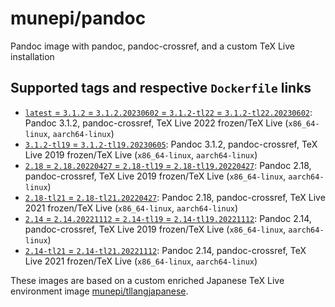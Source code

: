 # munepi/pandoc
Pandoc image with pandoc, pandoc-crossref, and a custom TeX Live installation

## Supported tags and respective `Dockerfile` links

 * [`latest` = `3.1.2` = `3.1.2.20230602` = `3.1.2-tl22` = `3.1.2-tl22.20230602`](https://github.com/munepi/docker-pandoc/blob/20230602/3.1.2/Dockerfile): Pandoc 3.1.2, pandoc-crossref, TeX Live 2022 frozen/TeX Live (`x86_64-linux`, `aarch64-linux`)
 * [`3.1.2-tl19` = `3.1.2-tl19.20230605`](https://github.com/munepi/docker-pandoc/blob/20230605/3.1.2/Dockerfile): Pandoc 3.1.2, pandoc-crossref, TeX Live 2019 frozen/TeX Live (`x86_64-linux`, `aarch64-linux`)
 * [`2.18` = `2.18.20220427` = `2.18-tl19` = `2.18-tl19.20220427`](https://github.com/munepi/docker-pandoc/blob/20220427/2.18/Dockerfile): Pandoc 2.18, pandoc-crossref, TeX Live 2019 frozen/TeX Live (`x86_64-linux`, `aarch64-linux`)
 * [`2.18-tl21` = `2.18-tl21.20220427`](https://github.com/munepi/docker-pandoc/blob/20220427/2.18/Dockerfile): Pandoc 2.18, pandoc-crossref, TeX Live 2021 frozen/TeX Live (`x86_64-linux`, `aarch64-linux`)
 * [`2.14` = `2.14.20221112` = `2.14-tl19` = `2.14-tl19.20221112`](https://github.com/munepi/docker-pandoc/blob/20221112/2.14/Dockerfile): Pandoc 2.14, pandoc-crossref, TeX Live 2019 frozen/TeX Live (`x86_64-linux`, `aarch64-linux`)
 * [`2.14-tl21` = `2.14-tl21.20221112`](https://github.com/munepi/docker-pandoc/blob/20221112/2.14/Dockerfile): Pandoc 2.14, pandoc-crossref, TeX Live 2021 frozen/TeX Live (`x86_64-linux`, `aarch64-linux`)

These images are based on a custom enriched Japanese TeX Live environment image [munepi/tllangjapanese](https://hub.docker.com/r/munepi/tllangjapanese).

